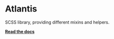 Atlantis
========

SCSS library, providing different mixins and helpers.

**[Read the docs](https://21torr.readthedocs.io/en/latest/atlantis/)**
